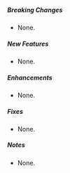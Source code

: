 ##### Breaking Changes
* None.

##### New Features
* None.

##### Enhancements
* None.

##### Fixes
* None.

##### Notes
* None.